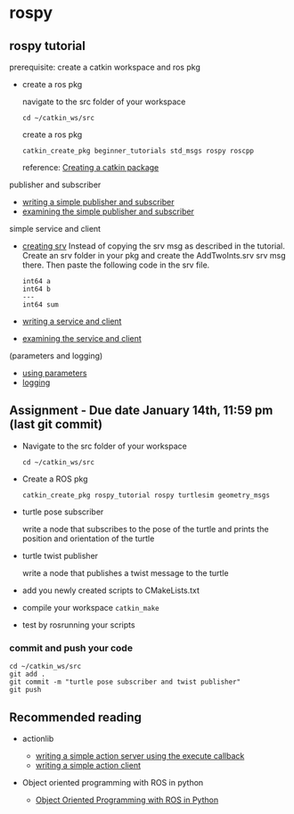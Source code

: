 # rospy

## rospy tutorial

prerequisite: create a catkin workspace and ros pkg

- create a ros pkg

    navigate to the src folder of your workspace

    ```shell
    cd ~/catkin_ws/src
    ```

    create a ros pkg

    ```shell
    catkin_create_pkg beginner_tutorials std_msgs rospy roscpp
    ```

    reference: [Creating a catkin package](http://wiki.ros.org/catkin/Tutorials/create_a_workspace)

publisher and subscriber

- [writing a simple publisher and subscriber](http://wiki.ros.org/ROS/Tutorials/WritingPublisherSubscriber%28python%29)
- [examining the simple publisher and subscriber](http://wiki.ros.org/ROS/Tutorials/ExaminingPublisherSubscriber)

simple service and client

- [creating srv](http://wiki.ros.org/ROS/Tutorials/CreatingMsgAndSrv#Creating_a_srv) Instead of copying the srv msg as described in the tutorial. Create an srv folder in your pkg and create the AddTwoInts.srv srv msg there. Then paste the following code in the srv file.

    ```srv
    int64 a
    int64 b
    ---
    int64 sum
    ```

- [writing a service and client](http://wiki.ros.org/ROS/Tutorials/WritingServiceClient%28python%29)
- [examining the service and client](http://wiki.ros.org/ROS/Tutorials/ExaminingServiceClient)

(parameters and logging)

- [using parameters](http://wiki.ros.org/rospy_tutorials/Tutorials/Parameters)
- [logging](http://wiki.ros.org/rospy_tutorials/Tutorials/Logging)

## Assignment - Due date January 14th, 11:59 pm (last git commit)

- Navigate to the src folder of your workspace

  ```shell
  cd ~/catkin_ws/src
  ```

- Create a ROS pkg

  ```shell
  catkin_create_pkg rospy_tutorial rospy turtlesim geometry_msgs
  ```

- turtle pose subscriber

  write a node that subscribes to the pose of the turtle and prints the position and orientation of the turtle

- turtle twist publisher

  write a node that publishes a twist message to the turtle

- add you newly created scripts to CMakeLists.txt

- compile your workspace `catkin_make`

- test by rosrunning your scripts

### commit and push your code

```shell
cd ~/catkin_ws/src
git add .
git commit -m "turtle pose subscriber and twist publisher"
git push
```

## Recommended reading

- actionlib
  - [writing a simple action server using the execute callback](http://wiki.ros.org/actionlib_tutorials/Tutorials/Writing%20a%20Simple%20Action%20Server%20using%20the%20Execute%20Callback%20%28Python%29)
  - [writing a simple action client](http://wiki.ros.org/actionlib_tutorials/Tutorials/Writing%20a%20Simple%20Action%20Client%20%28Python%29)

- Object oriented programming with ROS in python
  - [Object Oriented Programming with ROS in Python](https://roboticsbackend.com/oop-with-ros-in-python/)
